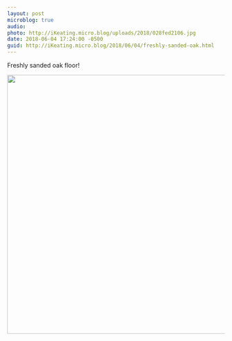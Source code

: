```yaml
---
layout: post
microblog: true
audio: 
photo: http://iKeating.micro.blog/uploads/2018/028fed2106.jpg
date: 2018-06-04 17:24:00 -0500
guid: http://iKeating.micro.blog/2018/06/04/freshly-sanded-oak.html
---
```

Freshly sanded oak floor!

<img src="http://iKeating.micro.blog/uploads/2018/028fed2106.jpg" width="600" height="600" />
